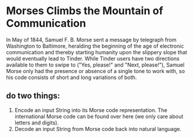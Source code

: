 # Morses Climbs the Mountain of Communication
In May of 1844, Samuel F. B. Morse sent a message by telegraph from Washington to Baltimore, heralding the beginning of the age of electronic communication and thereby starting humanity upon the slippery slope that would eventually lead to Tinder. While Tinder users have two directions available to them to swipe to ("Yes, please!" and "Next, please!"), Samuel Morse only had the presence or absence of a single tone to work with, so his code consists of short and long variations of both.

## do two things:
1. Encode an input String into its Morse code representation. The international Morse code can be found 
	over here (we only care about letters and digits).
2. Decode an input String from Morse code back into natural language. 
